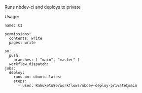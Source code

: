 Runs nbdev-ci and deploys to private

Usage:
```
name: CI

permissions:
  contents: write
  pages: write
  
on:
  push:
    branches: [ "main", "master" ]
  workflow_dispatch:
jobs:
  deploy:
    runs-on: ubuntu-latest
    steps: 
      - uses: Rahuketu86/workflows/nbdev-deploy-private@main
```
